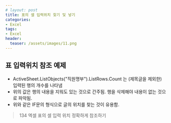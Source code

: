 ```yaml
---
# layout: post
title: 표의 셀 입력위치 찾기 및 넣기
categories:
- Excel
tags:
- Excel
header:
  teaser: /assets/images/11.png
---
```

## 표 입력위치 참조 예제
<p><script src="https://gist.github.com/nck2/ea07c7b3d2540dd59164656ac1b76f1b.js"></script></p>
<ul>
<li>ActiveSheet.ListObjects("직원명부").ListRows.Count 는 (제목글을 제외한) 입력된 행의 개수를 나타냄</li>
<li>위의 값은 행의 내용을 지워도 있는 것으로 간주됨. 행을 삭제해야 내용이 없는 것으로 파악됨.</li>
<li>위와 같은 IF문의 형식으로 글의 위치를 찾는 것이 유용함.</li>
</ul>
<blockquote><p>
   134 엑셀 표의 셀 입력 위치 정확하게 참조하기
</p></blockquote>
<p>&nbsp;</p>
